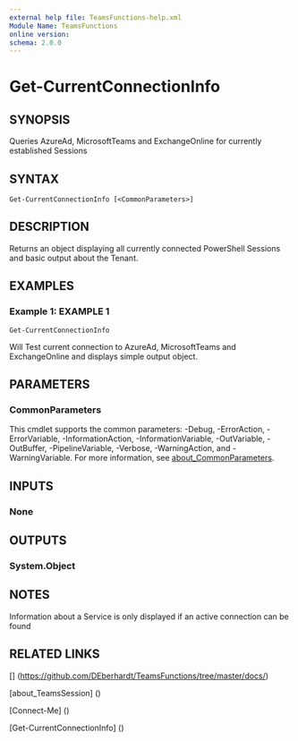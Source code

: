 ```yaml
---
external help file: TeamsFunctions-help.xml
Module Name: TeamsFunctions
online version:
schema: 2.0.0
---
```


# Get-CurrentConnectionInfo

## SYNOPSIS

Queries AzureAd, MicrosoftTeams and ExchangeOnline for currently established Sessions

## SYNTAX

```
Get-CurrentConnectionInfo [<CommonParameters>]
```

## DESCRIPTION

Returns an object displaying all currently connected PowerShell Sessions and basic output about the Tenant.

## EXAMPLES

### Example 1: EXAMPLE 1

```
Get-CurrentConnectionInfo
```

Will Test current connection to AzureAd, MicrosoftTeams and ExchangeOnline and displays simple output object.

## PARAMETERS

### CommonParameters
This cmdlet supports the common parameters: -Debug, -ErrorAction, -ErrorVariable, -InformationAction, -InformationVariable, -OutVariable, -OutBuffer, -PipelineVariable, -Verbose, -WarningAction, and -WarningVariable. For more information, see [about_CommonParameters](http://go.microsoft.com/fwlink/?LinkID=113216).

## INPUTS

### None
## OUTPUTS

### System.Object
## NOTES

Information about a Service is only displayed if an active connection can be found

## RELATED LINKS

[] (https://github.com/DEberhardt/TeamsFunctions/tree/master/docs/)

[about_TeamsSession] ()

[Connect-Me] ()

[Get-CurrentConnectionInfo] ()

